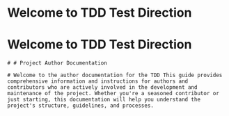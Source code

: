 # Welcome to  TDD Test Direction

	
	
# Welcome to  TDD Test Direction

	# # Project Author Documentation

	# Welcome to the author documentation for the TDD This guide provides comprehensive information and instructions for authors and contributors who are actively involved in the development and maintenance of the project. Whether you're a seasoned contributor or just starting, this documentation will help you understand the project's structure, guidelines, and processes.

	
	
